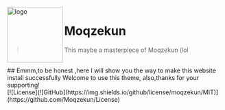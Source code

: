 <img src="http://Moqzekun.cn/Moqzekun.jpg" alt="logo" width="130" height="130" align="left" />

<h1>Moqzekun</h1>

> This maybe a masterpiece of Moqzekun (lol

<br/>
## Emmm,to be honest ,here I will show you the way to make this website install successfully
<tab><tab>Welcome to use this theme, also,thanks for your supporting!
  <br/>
[![License](![GitHub](https://img.shields.io/github/license/moqzekun/MIT)](https://github.com/Moqzekun/License)

